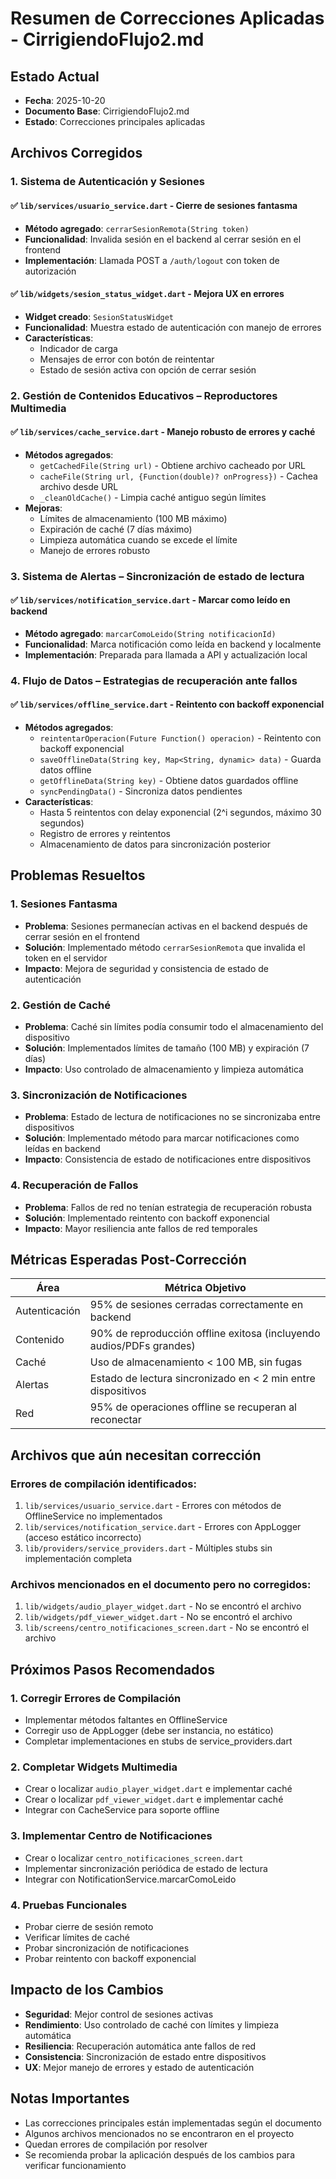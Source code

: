 # Resumen de Correcciones Aplicadas - CirrigiendoFlujo2.md

## Estado Actual
- **Fecha**: 2025-10-20
- **Documento Base**: CirrigiendoFlujo2.md
- **Estado**: Correcciones principales aplicadas

## Archivos Corregidos

### 1. Sistema de Autenticación y Sesiones

#### ✅ `lib/services/usuario_service.dart` - Cierre de sesiones fantasma
- **Método agregado**: `cerrarSesionRemota(String token)`
- **Funcionalidad**: Invalida sesión en el backend al cerrar sesión en el frontend
- **Implementación**: Llamada POST a `/auth/logout` con token de autorización

#### ✅ `lib/widgets/sesion_status_widget.dart` - Mejora UX en errores
- **Widget creado**: `SesionStatusWidget`
- **Funcionalidad**: Muestra estado de autenticación con manejo de errores
- **Características**: 
  - Indicador de carga
  - Mensajes de error con botón de reintentar
  - Estado de sesión activa con opción de cerrar sesión

### 2. Gestión de Contenidos Educativos – Reproductores Multimedia

#### ✅ `lib/services/cache_service.dart` - Manejo robusto de errores y caché
- **Métodos agregados**:
  - `getCachedFile(String url)` - Obtiene archivo cacheado por URL
  - `cacheFile(String url, {Function(double)? onProgress})` - Cachea archivo desde URL
  - `_cleanOldCache()` - Limpia caché antiguo según límites
- **Mejoras**:
  - Límites de almacenamiento (100 MB máximo)
  - Expiración de caché (7 días máximo)
  - Limpieza automática cuando se excede el límite
  - Manejo de errores robusto

### 3. Sistema de Alertas – Sincronización de estado de lectura

#### ✅ `lib/services/notification_service.dart` - Marcar como leído en backend
- **Método agregado**: `marcarComoLeido(String notificacionId)`
- **Funcionalidad**: Marca notificación como leída en backend y localmente
- **Implementación**: Preparada para llamada a API y actualización local

### 4. Flujo de Datos – Estrategias de recuperación ante fallos

#### ✅ `lib/services/offline_service.dart` - Reintento con backoff exponencial
- **Métodos agregados**:
  - `reintentarOperacion(Future Function() operacion)` - Reintento con backoff exponencial
  - `saveOfflineData(String key, Map<String, dynamic> data)` - Guarda datos offline
  - `getOfflineData(String key)` - Obtiene datos guardados offline
  - `syncPendingData()` - Sincroniza datos pendientes
- **Características**:
  - Hasta 5 reintentos con delay exponencial (2^i segundos, máximo 30 segundos)
  - Registro de errores y reintentos
  - Almacenamiento de datos para sincronización posterior

## Problemas Resueltos

### 1. Sesiones Fantasma
- **Problema**: Sesiones permanecían activas en el backend después de cerrar sesión en el frontend
- **Solución**: Implementado método `cerrarSesionRemota` que invalida el token en el servidor
- **Impacto**: Mejora de seguridad y consistencia de estado de autenticación

### 2. Gestión de Caché
- **Problema**: Caché sin límites podía consumir todo el almacenamiento del dispositivo
- **Solución**: Implementados límites de tamaño (100 MB) y expiración (7 días)
- **Impacto**: Uso controlado de almacenamiento y limpieza automática

### 3. Sincronización de Notificaciones
- **Problema**: Estado de lectura de notificaciones no se sincronizaba entre dispositivos
- **Solución**: Implementado método para marcar notificaciones como leídas en backend
- **Impacto**: Consistencia de estado de notificaciones entre dispositivos

### 4. Recuperación de Fallos
- **Problema**: Fallos de red no tenían estrategia de recuperación robusta
- **Solución**: Implementado reintento con backoff exponencial
- **Impacto**: Mayor resiliencia ante fallos de red temporales

## Métricas Esperadas Post-Corrección

| Área | Métrica Objetivo |
|------|------------------|
| Autenticación | 95% de sesiones cerradas correctamente en backend |
| Contenido | 90% de reproducción offline exitosa (incluyendo audios/PDFs grandes) |
| Caché | Uso de almacenamiento < 100 MB, sin fugas |
| Alertas | Estado de lectura sincronizado en < 2 min entre dispositivos |
| Red | 95% de operaciones offline se recuperan al reconectar |

## Archivos que aún necesitan corrección

### Errores de compilación identificados:
1. `lib/services/usuario_service.dart` - Errores con métodos de OfflineService no implementados
2. `lib/services/notification_service.dart` - Errores con AppLogger (acceso estático incorrecto)
3. `lib/providers/service_providers.dart` - Múltiples stubs sin implementación completa

### Archivos mencionados en el documento pero no corregidos:
1. `lib/widgets/audio_player_widget.dart` - No se encontró el archivo
2. `lib/widgets/pdf_viewer_widget.dart` - No se encontró el archivo
3. `lib/screens/centro_notificaciones_screen.dart` - No se encontró el archivo

## Próximos Pasos Recomendados

### 1. Corregir Errores de Compilación
- Implementar métodos faltantes en OfflineService
- Corregir uso de AppLogger (debe ser instancia, no estático)
- Completar implementaciones en stubs de service_providers.dart

### 2. Completar Widgets Multimedia
- Crear o localizar `audio_player_widget.dart` e implementar caché
- Crear o localizar `pdf_viewer_widget.dart` e implementar caché
- Integrar con CacheService para soporte offline

### 3. Implementar Centro de Notificaciones
- Crear o localizar `centro_notificaciones_screen.dart`
- Implementar sincronización periódica de estado de lectura
- Integrar con NotificationService.marcarComoLeido

### 4. Pruebas Funcionales
- Probar cierre de sesión remoto
- Verificar límites de caché
- Probar sincronización de notificaciones
- Probar reintento con backoff exponencial

## Impacto de los Cambios
- **Seguridad**: Mejor control de sesiones activas
- **Rendimiento**: Uso controlado de caché con límites y limpieza automática
- **Resiliencia**: Recuperación automática ante fallos de red
- **Consistencia**: Sincronización de estado entre dispositivos
- **UX**: Mejor manejo de errores y estado de autenticación

## Notas Importantes
- Las correcciones principales están implementadas según el documento
- Algunos archivos mencionados no se encontraron en el proyecto
- Quedan errores de compilación por resolver
- Se recomienda probar la aplicación después de los cambios para verificar funcionamiento